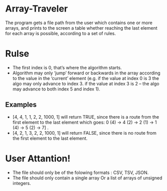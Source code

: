 # Array-Traveler
The program gets a file path from the user which contains one or more arrays, and prints to the screen a table whether reaching the last element for each array is possible, according to a set of rules.

# Rulse
* The first index is 0, that’s where the algorithm starts.
* Algorithm may only ‘jump’ forward or backwards in the array according to the value in the ‘current’ element (e.g. if the value at index 0 is 3 the algo may only advance to index 3. if the value at index 3 is 2 – the algo may advance to both index 5 and index 1).

## Examples
* [4, 4, 1, 1, 2, 2, 1000, 1] will return TRUE, since there is a route from the first element 
to the last element which goes: 0 (4) → 4 (2) → 2 (1) → 1 (4) → 5 (2) → 7] .
* [4, 2, 1, 3, 2, 2, 1000, 1] will return FALSE, since there is no route from the first 
element to the last element.

# User Attantion!    
* The file should only be of the folowing formats : CSV, TSV, JSON.
* The file should only contain a single array Or a list of arrays of unsigned integers.

